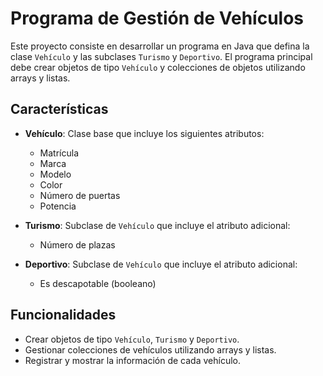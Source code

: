 # Programa de Gestión de Vehículos

Este proyecto consiste en desarrollar un programa en Java que defina la clase `Vehículo` y las subclases `Turismo` y `Deportivo`. El programa principal debe crear objetos de tipo `Vehículo` y colecciones de objetos utilizando arrays y listas.

## Características

- **Vehículo**: Clase base que incluye los siguientes atributos:
  - Matrícula
  - Marca
  - Modelo
  - Color
  - Número de puertas
  - Potencia

- **Turismo**: Subclase de `Vehículo` que incluye el atributo adicional:
  - Número de plazas

- **Deportivo**: Subclase de `Vehículo` que incluye el atributo adicional:
  - Es descapotable (booleano)

## Funcionalidades

- Crear objetos de tipo `Vehículo`, `Turismo` y `Deportivo`.
- Gestionar colecciones de vehículos utilizando arrays y listas.
- Registrar y mostrar la información de cada vehículo.
